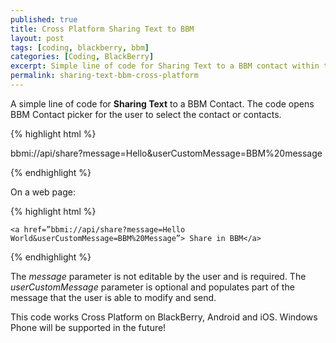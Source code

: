 ```yaml
---
published: true
title: Cross Platform Sharing Text to BBM
layout: post
tags: [coding, blackberry, bbm]
categories: [Coding, BlackBerry]
excerpt: Simple line of code for Sharing Text to a BBM contact within the browser or application.
permalink: sharing-text-bbm-cross-platform
---
```

A simple line of code for **Sharing Text** to a BBM Contact. The code opens BBM Contact picker for the user to select the contact or contacts.

{% highlight html %}

bbmi://api/share?message=Hello&userCustomMessage=BBM%20message

{% endhighlight %}

On a web page:  

{% highlight html %}

    <a href=”bbmi://api/share?message=Hello World&userCustomMessage=BBM%20Message”> Share in BBM</a>

{% endhighlight %}

The *message* parameter is not editable by the user and is required. The *userCustomMessage* parameter is optional and populates part of the message that the user is able to modify and send.  

This code works Cross Platform on BlackBerry, Android and iOS. Windows Phone will be supported in the future!
